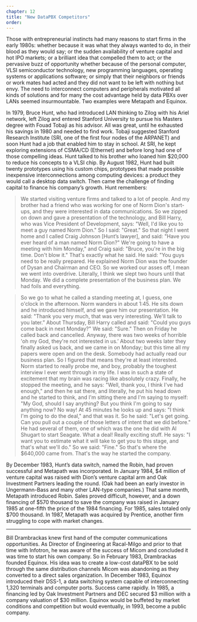 ```yaml
---
chapter: 12
title: "New DataPBX Competitors"
order: 
---
```


Those with entrepreneurial instincts had many reasons to start firms in the early 1980s: whether because it was what they always wanted to do, in their blood as they would say; or the sudden availability of venture capital and hot IPO markets; or a brilliant idea that compelled them to act; or the pervasive buzz of opportunity whether because of the personal computer, VLSI semiconductor technology, new programming languages, operating systems or applications software; or simply that their neighbors or friends or work mates had acted and they did not want to be left with nothing but envy. The need to interconnect computers and peripherals motivated all kinds of solutions and for many the cost advantage held by data PBXs over LANs seemed insurmountable. Two examples were Metapath and Equinox.

In 1979, Bruce Hunt, who had introduced LAN thinking to Zilog with his Ariel network, left Zilog and entered Stanford University to pursue his Masters degree with Fouad Tobaji as his advisor. All was great, until he exhausted his savings in 1980 and needed to find work. Tobaji suggested Stanford Research Institute (SRI, one of the first four nodes of the ARPANET) and soon Hunt had a job that enabled him to stay in school. At SRI, he kept exploring extensions of CSMA/CD (Ethernet) and before long had one of those compelling ideas. Hunt talked to his brother who loaned him $20,000 to reduce his concepts to a VLSI chip. By August 1982, Hunt had built twenty prototypes using his custom chips, prototypes that made possible inexpensive interconnections among computing devices: a product they would call a desktop data switch. Then came the challenge of finding capital to finance his company’s growth. Hunt remembers:

>We started visiting venture firms and talked to a lot of people. And my brother had a friend who was working for one of Norm Dion's start-ups, and they were interested in data communications. So we zipped on down and gave a presentation of the technology, and Bill Harry, who was Vice President of Development, says: "Well, I'd like you to meet a guy named Norm Dion." So I said: "Great." So that night I went home and I called Craig Johnson [Hunt’s lawyer], and said: "Have you ever heard of a man named Norm Dion?" We're going to have a meeting with him Monday," and Craig said: "Bruce, you're in the big time. Don't blow it." That's exactly what he said. He said: "You guys need to be really prepared. He explained Norm Dion was the founder of Dysan and Chairman and CEO. So we worked our asses off, I mean we went into overdrive. Literally, I think we slept two hours until that Monday. We did a complete presentation of the business plan. We had foils and everything.

>So we go to what he called a standing meeting at, I guess, one o'clock in the afternoon. Norm wanders in about 1:45. He sits down and he introduced himself, and we gave him our presentation. He said: "Thank you very much, that was very interesting. We'll talk to you later.” About Thursday, Bill Harry called and said:  "Could you guys come back in next Monday?" We said: "Sure." Then on Friday he called back and cancelled. Anyway, there was two weeks of horrible 'oh my God, they're not interested in us.’ About two weeks later they finally asked us back, and we came in on Monday; but this time all my papers were open and on the desk. Somebody had actually read our business plan. So I figured that means they're at least interested. Norm started to really probe me, and boy, probably the toughest interview I ever went through in my life. I was in such a state of excitement that my brain was racing like absolutely crazy. Finally, he stopped the meeting, and he says:  "Well, thank you, I think I've had enough," and then he sat there, and literally, he put his head down and he started to think, and I'm sitting there and I'm saying to myself:  "My God, should I say anything? But you think I'm going to say anything now? No way! At 45 minutes he looks up and says: "I think I'm going to do the deal," and that was it. So he said: "Let's get going. Can you pull out a couple of those letters of intent that we did before." He had several of them, one of which was the one he did with Al Shugart to start Seagate. What a deal! Really exciting stuff. He says: "I want you to estimate what it will take to get you to this stage, and that's what we'll do." So we said: "Fine." So that's where the $640,000 came from. That's the way he started the company.

By December 1983, Hunt’s data switch, named the Robin, had proven successful and Metapath was incorporated. In January 1984, $4 million of venture capital was raised with Dion’s venture capital arm and Oak Investment Partners leading the round. (Oak had been an early investor in Ungermann-Bass and many other LAN-type companies.) That same month, Metapath introduced Robin. Sales proved difficult, however, and a down financing of $570 thousand to save the company was raised in January 1985 at one-fifth the price of the 1984 financing. For 1985, sales totaled only $700 thousand. In 1987, Metapath was acquired by Prentice, another firm struggling to cope with market changes.

---------------

Bill Drambrackas knew first hand of the computer communications opportunities. As Director of Engineering at Racal-Milgo and prior to that time with Infotron, he was aware of the success of Micom and concluded it was time to start his own company. So in February 1983, Drambrackas founded Equinox. His idea was to create a low-cost dataPBX to be sold through the same distribution channels Micom was abandoning as they converted to a direct sales organization. In December 1983, Equinox introduced their DSS-1, a data switching system capable of interconnecting 1,320 terminals and computer ports. Success came rapidly. In 1985, a financing led by Oak Investment Partners and DEC secured $3 million with a company valuation of $30 million. Equinox would be buffeted by market conditions and competition but would eventually, in 1993, become a public company.
